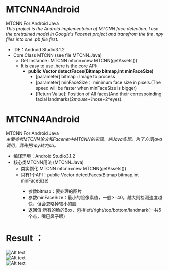 # MTCNN4Android
MTCNN For Android Java<br>
<i> This project is the Android implementaion of MTCNN face detection. </i>
<i> I use the pretrained model in Google's Facenet project and transfrom the the .npy files into one .pb file first.</i> 

* IDE：Android Studio3.1.2
* Core Class MTCNN (see file MTCNN.Java) 
  * Get Instance : MTCNN mtcnn=new MTCNN(getAssets())
  * It is easy to use ,here is the core API:
    * <b> public Vector<Box> detectFaces(Bitmap bitmap,int minFaceSize) </b>
      * [parameter] bitmap : Image to process
      * [parameter] minFaceSize： minimum face size in pixels.(The speed will be faster when minFaceSize is bigger)
      * [Return Value]: Position of All faces(And their correspoinding facial landmarks(2*mouse+1*nose+2*eyes).
 
# MTCNN4Android 
MTCNN For Android Java<br>
<i>主要参考MTCNN论文和Facenet中MTCNN的实现，纯Java实现。为了方便java调用，我先把npy转为pb。</i>

* 编译环境：Android Studio3.1.2
* 核心类MTCNN用法 (MTCNN.Java)
  * 类实例化 MTCNN mtcnn=new MTCNN(getAssets())
  * 只有1个API：public Vector<Box> detectFaces(Bitmap bitmap,int minFaceSize)
    * 参数bitmap：要处理的图片
    * 参数minFaceSize：最小的脸像素值，一般>=40。越大则检测速度越快，但会忽略掉较小的脸
    * 返回值:所有的脸的Box，包括left/right/top/bottom/landmark(一共5个点，嘴巴鼻子眼) 
 
 
# Result ：
![Alt text](Screenshot_20180626-112620.png) <br>
![Alt text](Screenshot_20180626-112635.png) <br>
![Alt text](Screenshot_20180626-112651.png) <br>
